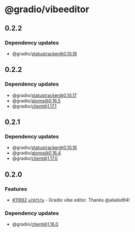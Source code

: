# @gradio/vibeeditor

## 0.2.2

### Dependency updates

- @gradio/statustracker@0.10.18

## 0.2.2

### Dependency updates

- @gradio/statustracker@0.10.17
- @gradio/atoms@0.16.5
- @gradio/client@1.17.1

## 0.2.1

### Dependency updates

- @gradio/statustracker@0.10.16
- @gradio/atoms@0.16.4
- @gradio/client@1.17.0

## 0.2.0

### Features

- [#11662](https://github.com/gradio-app/gradio/pull/11662) [`a78f5fa`](https://github.com/gradio-app/gradio/commit/a78f5fa466a4b11ffaaafc5099a64df49afb6e41) - Gradio vibe editor.  Thanks @aliabid94!

### Dependency updates

- @gradio/client@1.16.0